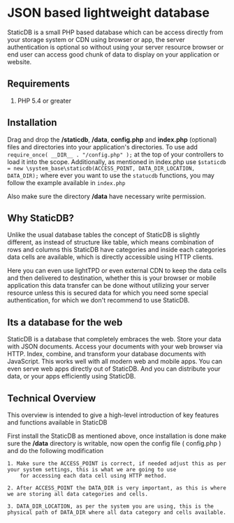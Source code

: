 # JSON based lightweight database

StaticDB is a small PHP based database which can be access directly from your storage system or CDN using browser or app, 
the server authentication is optional so without using your server resource browser or end user can access 
good chunk of data to display on your application or website.

## Requirements

1. PHP 5.4 or greater

## Installation

Drag and drop the **/staticdb**,  **/data**, **config.php** and **index.php** (optional) files and directories into your application's directories. 
To use add `require_once( __DIR__ . "/config.php" );` at the top of your controllers to load it into the scope. 
Additionally, as mentioned in index.php use `$staticdb = new \system_base\staticdb(ACCESS_POINT, DATA_DIR_LOCATION, DATA_DIR);` 
where ever you want to use the `statucdb` functions, you may follow the example available in `index.php`

Also make sure the directory **/data** have necessary write permission.

## Why StaticDB?

Unlike the usual database tables the concept of StaticDB is slightly different, as instead of structure like table, which means 
combination of rows and columns this StaticDB have categories and inside each categories data cells are available, which is 
directly accessible using HTTP clients.

Here you can even use lightTPD or even external CDN to keep the data cells and then delivered to destination, whether this 
is your browser or mobile application this data transfer can be done without utilizing your server resource 
unless this is secured data for which you need some special authentication, for which we don't recommend to use StaticDB.

## Its a database for the web

StaticDB is a database that completely embraces the web. Store your data with JSON documents. Access your documents 
with your web browser via HTTP. Index, combine, and transform your database documents with JavaScript. This works well 
with all modern web and mobile apps. You can even serve web apps directly out of StaticDB. And you can distribute your 
data, or your apps efficiently using StaticDB.

## Technical Overview

This overview is intended to give a high-level introduction of key features and functions available in StaticDB

First install the StaticDB as mentioned above, once installation is done make sure the **/data** directory is 
writable, now open the config file ( config.php ) and do the following modification

    1. Make sure the ACCESS_POINT is correct, if needed adjust this as per your system settings, this is what we are going to use 
        for accessing each data cell using HTTP method.

    2. After ACCESS_POINT the DATA_DIR is very important, as this is where we are storing all data categories and cells.

    3. DATA_DIR_LOCATION, as per the system you are using, this is the physical path of DATA_DIR where all data category and cells available. 